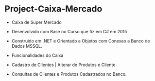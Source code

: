 # Project-Caixa-Mercado

- Caixa de Super Mercado

- Desenvolvido com Base no Curso que fiz em C# em 2015
- Construido em .NET e Orientado a Objetos com Conexao a Banco de Dados MSSQL.
- Funcionalidades do Caixa
- Cadastro de Clientes | Alterar de Produtos e Cliente
- Consultas de Clientes e Produtos Cadastrados no Banco.

